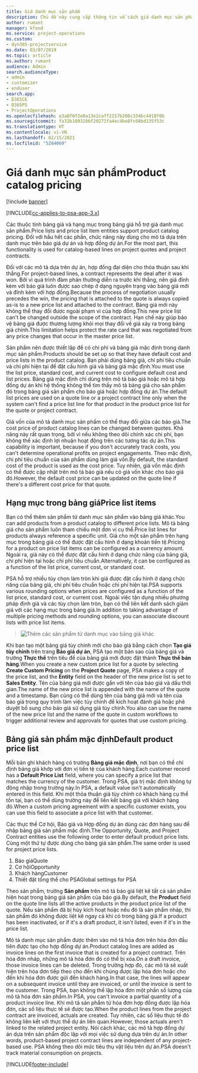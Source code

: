 ```yaml
---
title: Giá danh mục sản phẩm
description: Chủ đề này cung cấp thông tin về cách giá danh mục sản phẩm hoạt động trong Dynamics 365 Project Service Automation (PSA).
author: rumant
manager: kfend
ms.service: project-operations
ms.custom:
- dyn365-projectservice
ms.date: 03/07/2019
ms.topic: article
ms.author: rumant
audience: Admin
search.audienceType:
- admin
- customizer
- enduser
search.app:
- D365CE
- D365PS
- ProjectOperations
ms.openlocfilehash: e3a070f2e0a13e2caff2157b200c334bc4418f0b
ms.sourcegitcommit: fa32b1893286f20271fa4ec4be8fc68bd135f53c
ms.translationtype: HT
ms.contentlocale: vi-VN
ms.lasthandoff: 02/15/2021
ms.locfileid: "5284069"
---
```

# <a name="product-catalog-pricing"></a><span data-ttu-id="f2a29-103">Giá danh mục sản phẩm</span><span class="sxs-lookup"><span data-stu-id="f2a29-103">Product catalog pricing</span></span> 

[!include [banner](../includes/psa-now-project-operations.md)]

[!INCLUDE[cc-applies-to-psa-app-3.x](../includes/cc-applies-to-psa-app-3x.md)]


<span data-ttu-id="f2a29-104">Các thuộc tính bảng giá và hạng mục trong bảng giá hỗ trợ giá danh mục sản phẩm.</span><span class="sxs-lookup"><span data-stu-id="f2a29-104">Price lists and price list item entities support product catalog pricing.</span></span> <span data-ttu-id="f2a29-105">Đối với hầu hết các phần, chức năng này dùng cho mô tả dựa trên danh mục trên báo giá dự án và hợp đồng dự án.</span><span class="sxs-lookup"><span data-stu-id="f2a29-105">For the most part, this functionality is used for catalog-based lines on project quotes and project contracts.</span></span>

<span data-ttu-id="f2a29-106">Đối với các mô tả dựa trên dự án, hợp đồng đại diện cho thỏa thuận sau khi thắng.</span><span class="sxs-lookup"><span data-stu-id="f2a29-106">For project-based lines, a contract represents the deal after it was won.</span></span> <span data-ttu-id="f2a29-107">Bởi vì quá trình đàm phán thường diễn ra trước khi thắng, nên giá đính kèm với báo giá luôn được sao chép ở dạng nguyên trạng vào bảng giá mới và đính kèm với hợp đồng.</span><span class="sxs-lookup"><span data-stu-id="f2a29-107">Because the process of negotiation usually precedes the win, the pricing that is attached to the quote is always copied as-is to a new price list and attached to the contract.</span></span> <span data-ttu-id="f2a29-108">Bảng giá mới này không thể thay đổi được ngoài phạm vi của hợp đồng.</span><span class="sxs-lookup"><span data-stu-id="f2a29-108">This new price list can't be changed outside the scope of the contract.</span></span> <span data-ttu-id="f2a29-109">Hạn chế này giúp bảo vệ bảng giá được thương lượng khỏi mọi thay đổi về giá xảy ra trong bảng giá chính.</span><span class="sxs-lookup"><span data-stu-id="f2a29-109">This limitation helps protect the rate card that was negotiated from any price changes that occur in the master price list.</span></span>

<span data-ttu-id="f2a29-110">Sản phẩm nên được thiết lập để có chi phí và bảng giá mặc định trong danh mục sản phẩm.</span><span class="sxs-lookup"><span data-stu-id="f2a29-110">Products should be set up so that they have default cost and price lists in the product catalog.</span></span> <span data-ttu-id="f2a29-111">Bạn phải dùng bảng giá, chi phí tiêu chuẩn và chi phí hiện tại để đặt cấu hình giá và bảng giá mặc định.</span><span class="sxs-lookup"><span data-stu-id="f2a29-111">You must use the list price, standard cost, and current cost to configure default cost and list prices.</span></span> <span data-ttu-id="f2a29-112">Bảng giá mặc định chỉ dùng trên mô tả báo giá hoặc mô tả hợp đồng dự án khi hệ thống không thể tìm thấy mô tả bảng giá cho sản phẩm đó trong bảng giá sản phẩm cho báo giá hoặc hợp đồng dự án.</span><span class="sxs-lookup"><span data-stu-id="f2a29-112">The default list prices are used on a quote line or a project contract line only when the system can't find a price list line for that product in the product price list for the quote or project contract.</span></span>

<span data-ttu-id="f2a29-113">Giá vốn của mô tả danh mục sản phẩm có thể thay đổi giữa các báo giá.</span><span class="sxs-lookup"><span data-stu-id="f2a29-113">The cost price of product catalog lines can be changed between quotes.</span></span> <span data-ttu-id="f2a29-114">Khả năng này rất quan trọng, bởi vì nếu không theo dõi chính xác chi phí, bạn không thể xác định lợi nhuận hoạt động trên các tương tác dự án.</span><span class="sxs-lookup"><span data-stu-id="f2a29-114">This capability is important, because if you don't accurately track costs, you can't determine operational profits on project engagements.</span></span> <span data-ttu-id="f2a29-115">Theo mặc định, chi phí tiêu chuẩn của sản phẩm dùng làm giá vốn.</span><span class="sxs-lookup"><span data-stu-id="f2a29-115">By default, the standard cost of the product is used as the cost price.</span></span> <span data-ttu-id="f2a29-116">Tuy nhiên, giá vốn mặc định có thể được cập nhật trên mô tả báo giá nếu có giá vốn khác cho báo giá đó.</span><span class="sxs-lookup"><span data-stu-id="f2a29-116">However, the default cost price can be updated on the quote line if there's a different cost price for that quote.</span></span>

## <a name="price-list-items"></a><span data-ttu-id="f2a29-117">Hạng mục trong bảng giá</span><span class="sxs-lookup"><span data-stu-id="f2a29-117">Price list items</span></span>

<span data-ttu-id="f2a29-118">Bạn có thể thêm sản phẩm từ danh mục sản phẩm vào bảng giá khác.</span><span class="sxs-lookup"><span data-stu-id="f2a29-118">You can add products from a product catalog to different price lists.</span></span> <span data-ttu-id="f2a29-119">Mô tả bảng giá cho sản phẩm luôn tham chiếu một đơn vị cụ thể.</span><span class="sxs-lookup"><span data-stu-id="f2a29-119">Price list lines for products always reference a specific unit.</span></span> <span data-ttu-id="f2a29-120">Giá cho một sản phẩm trên hạng mục trong bảng giá có thể được đặt cấu hình ở dạng khoản tiền tệ.</span><span class="sxs-lookup"><span data-stu-id="f2a29-120">Pricing for a product on price list items can be configured as a currency amount.</span></span> <span data-ttu-id="f2a29-121">Ngoài ra, giá này có thể được đặt cấu hình ở dạng chức năng của bảng giá, chi phí hiện tại hoặc chi phí tiêu chuẩn.</span><span class="sxs-lookup"><span data-stu-id="f2a29-121">Alternatively, it can be configured as a function of the list price, current cost, or standard cost.</span></span>

<span data-ttu-id="f2a29-122">PSA hỗ trợ nhiều tùy chọn làm tròn khi giá được đặt cấu hình ở dạng chức năng của bảng giá, chi phí tiêu chuẩn hoặc chi phí hiện tại.</span><span class="sxs-lookup"><span data-stu-id="f2a29-122">PSA supports various rounding options when prices are configured as a function of the list price, standard cost, or current cost.</span></span> <span data-ttu-id="f2a29-123">Ngoài việc tận dụng nhiều phương pháp định giá và các tùy chọn làm tròn, bạn có thể liên kết danh sách giảm giá với các hạng mục trong bảng giá.</span><span class="sxs-lookup"><span data-stu-id="f2a29-123">In addition to taking advantage of multiple pricing methods and rounding options, you can associate discount lists with price list items.</span></span> 

> ![Thêm các sản phẩm từ danh mục vào bảng giá khác](media/basic-guide-16.png)

<span data-ttu-id="f2a29-125">Khi bạn tạo một bảng giá tùy chỉnh mới cho báo giá bằng cách chọn **Tạo giá tùy chỉnh** trên trang **Báo giá dự án**, PSA tạo một bản sao của bảng giá và trường **Thực thể** trên tiêu đề của bảng giá mới được đặt thành **Thực thể bán hàng**.</span><span class="sxs-lookup"><span data-stu-id="f2a29-125">When you create a new custom price list for a quote by selecting **Create Custom Pricing** on the **Project Quote** page, PSA makes a copy of the price list, and the **Entity** field on the header of the new price list is set to **Sales Entity**.</span></span> <span data-ttu-id="f2a29-126">Tên của bảng giá mới được gắn với tên của báo giá và dấu thời gian.</span><span class="sxs-lookup"><span data-stu-id="f2a29-126">The name of the new price list is appended with the name of the quote and a timestamp.</span></span> <span data-ttu-id="f2a29-127">Bạn cũng có thể dùng tên của bảng giá mới và tên của báo giá trong quy trình làm việc tùy chỉnh để kích hoạt đánh giá hoặc phê duyệt bổ sung cho báo giá sử dụng giá tùy chỉnh.</span><span class="sxs-lookup"><span data-stu-id="f2a29-127">You also can use the name of the new price list and the name of the quote in custom workflows to trigger additional review and approvals for quotes that use custom pricing.</span></span>

 
## <a name="default-product-price-list"></a><span data-ttu-id="f2a29-128">Bảng giá sản phẩm mặc định</span><span class="sxs-lookup"><span data-stu-id="f2a29-128">Default product price list</span></span>
<span data-ttu-id="f2a29-129">Mỗi bản ghi khách hàng có trường **Bảng giá mặc định**, nơi bạn có thể chỉ định bảng giá khớp với đơn vị tiền tệ của khách hàng.</span><span class="sxs-lookup"><span data-stu-id="f2a29-129">Each customer record has a **Default Price List** field, where you can specify a price list that matches the currency of the customer.</span></span> <span data-ttu-id="f2a29-130">Trong PSA, giá trị mặc định không tự động nhập trong trường này.</span><span class="sxs-lookup"><span data-stu-id="f2a29-130">In PSA, a default value isn't automatically entered in this field.</span></span> <span data-ttu-id="f2a29-131">Khi một thỏa thuận giá tùy chỉnh có khách hàng cụ thể tồn tại, bạn có thể dùng trường này để liên kết bảng giá với khách hàng đó.</span><span class="sxs-lookup"><span data-stu-id="f2a29-131">When a custom pricing agreement with a specific customer exists, you can use this field to associate a price list with that customer.</span></span>

<span data-ttu-id="f2a29-132">Các thực thể Cơ hội, Báo giá và Hợp đồng dự án dùng các đơn hàng sau để nhập bảng giá sản phẩm mặc định.</span><span class="sxs-lookup"><span data-stu-id="f2a29-132">The Opportunity, Quote, and Project Contract entities use the following order to enter default product price lists.</span></span> <span data-ttu-id="f2a29-133">Cùng một thứ tự được dùng cho bảng giá sản phẩm.</span><span class="sxs-lookup"><span data-stu-id="f2a29-133">The same order is used for project price lists.</span></span>

1.  <span data-ttu-id="f2a29-134">Báo giá</span><span class="sxs-lookup"><span data-stu-id="f2a29-134">Quote</span></span>
2.  <span data-ttu-id="f2a29-135">Cơ hội</span><span class="sxs-lookup"><span data-stu-id="f2a29-135">Opportunity</span></span>
3.  <span data-ttu-id="f2a29-136">Khách hàng</span><span class="sxs-lookup"><span data-stu-id="f2a29-136">Customer</span></span>
4.  <span data-ttu-id="f2a29-137">Thiết đặt tổng thể cho PSA</span><span class="sxs-lookup"><span data-stu-id="f2a29-137">Global settings for PSA</span></span>

<span data-ttu-id="f2a29-138">Theo sản phẩm, trường **Sản phẩm** trên mô tả báo giá liệt kê tất cả sản phẩm hiện hoạt trong bảng giá sản phẩm của báo giá.</span><span class="sxs-lookup"><span data-stu-id="f2a29-138">By default, the **Product** field on the quote line lists all the active products in the product price list of the quote.</span></span> <span data-ttu-id="f2a29-139">Nếu sản phẩm đã bị hủy kích hoạt hoặc nếu đó là sản phẩm nháp, thì sản phẩm đó không được liệt kê ngay cả khi có trong bảng giá.</span><span class="sxs-lookup"><span data-stu-id="f2a29-139">If a product has been inactivated, or if it's a draft product, it isn't listed, even if it's in the price list.</span></span> 

<span data-ttu-id="f2a29-140">Mô tả danh mục sản phẩm được thêm vào mô tả hóa đơn trên hóa đơn đầu tiên được tạo cho hợp đồng dự án.</span><span class="sxs-lookup"><span data-stu-id="f2a29-140">Product catalog lines are added as invoice lines on the first invoice that is created for a project contract.</span></span> <span data-ttu-id="f2a29-141">Trên hóa đơn nháp, những mô tả hóa đơn đó có thể bị xóa.</span><span class="sxs-lookup"><span data-stu-id="f2a29-141">On a draft invoice, those invoice lines can be deleted.</span></span> <span data-ttu-id="f2a29-142">Trong trường hợp đó, các mô tả sẽ xuất hiện trên hóa đơn tiếp theo cho đến khi chúng được lập hóa đơn hoặc cho đến khi hóa đơn được gửi đến khách hàng.</span><span class="sxs-lookup"><span data-stu-id="f2a29-142">In that case, the lines will appear on a subsequent invoice until they are invoiced, or until the invoice is sent to the customer.</span></span> <span data-ttu-id="f2a29-143">Trong PSA, bạn không thể lập hóa đơn một phần số lượng của mô tả hóa đơn sản phẩm.</span><span class="sxs-lookup"><span data-stu-id="f2a29-143">In PSA, you can't invoice a partial quantity of a product invoice line.</span></span> <span data-ttu-id="f2a29-144">Khi mô tả sản phẩm từ hóa đơn hợp đồng được lập hóa đơn, các số liệu thực tế sẽ được tạo.</span><span class="sxs-lookup"><span data-stu-id="f2a29-144">When the product lines from the project contract are invoiced, actuals are created.</span></span> <span data-ttu-id="f2a29-145">Tuy nhiên, các số liệu thực tế đó không liên kết với thực thể dự án liên quan.</span><span class="sxs-lookup"><span data-stu-id="f2a29-145">However, those actuals aren't linked to the related project entity.</span></span> <span data-ttu-id="f2a29-146">Nói cách khác, các mô tả hợp đồng dự án dựa trên sản phẩm độc lập với mọi việc sử dụng dựa trên dự án.</span><span class="sxs-lookup"><span data-stu-id="f2a29-146">In other words, product-based project contract lines are independent of any project-based use.</span></span> <span data-ttu-id="f2a29-147">PSA không theo dõi mức tiêu thụ vật liệu trên dự án.</span><span class="sxs-lookup"><span data-stu-id="f2a29-147">PSA doesn't track material consumption on projects.</span></span>


[!INCLUDE[footer-include](../includes/footer-banner.md)]